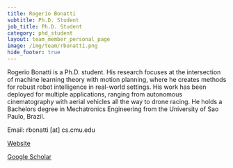 ```yaml
---
title: Rogerio Bonatti
subtitle: Ph.D. Student
job_title: Ph.D. Student
category: phd_student
layout: team_member_personal_page
image: /img/team/rbonatti.png
hide_footer: true
---
```


Rogerio Bonatti is a Ph.D. student. His research focuses at the intersection of machine learning theory with motion planning, where he creates methods for robust robot intelligence in real-world settings. His work has been deployed for multiple applications, ranging from autonomous cinematography with aerial vehicles all the way to drone racing. He holds a Bachelors degree in Mechatronics Engineering from the University of Sao Paulo, Brazil.

Email: rbonatti [at] cs.cmu.edu

[Website](https://www.cs.cmu.edu/~rbonatti/)

[Google Scholar](https://scholar.google.com.br/citations?user=WFgFAB8AAAAJ&hl=en&oi=ao) 
